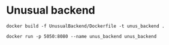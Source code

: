 ﻿# Unusual backend

```shell
docker build -f UnusualBackend/Dockerfile -t unus_backend .
```

```shell
docker run -p 5050:8080 --name unus_backend unus_backend
```